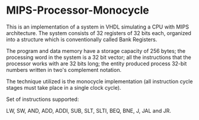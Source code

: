 # MIPS-Processor-Monocycle

This is an implementation of a system in VHDL simulating a CPU with MIPS architecture.
The system consists of 32 registers of 32 bits each, organized into a structure which is conventionally called Bank Registers.

The program and data memory have a storage capacity of 256 bytes; the processing word in the system is a 32 bit vector; all the instructions that the processor works with are 32 bits long; the entity produced process 32-bit numbers written in two's complement notation.

The technique utilized is the monocycle implementation (all instruction cycle stages must take place in a single clock cycle).

Set of instructions supported:

LW, SW, AND, ADD, ADDI, SUB, SLT, SLTI, BEQ, BNE, J, JAL and JR.
